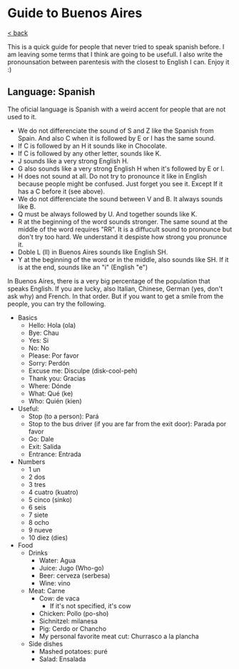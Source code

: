 # Guide to Buenos Aires
[< back](./README.md)

This is a quick guide for people that never tried to speak spanish before. I am leaving some terms that I think are going to be usefull. I also write the pronounsation between parentesis with the closest to English I can. Enjoy it :)

## Language: Spanish
The oficial language is Spanish with a weird accent for people that are not used to it.
- We do not differenciate the sound of S and Z like the Spanish from Spain. And also C when it is followed by E or I has the same sound.
- If C is followed by an H it sounds like in Chocolate.
- If C is followed by any other letter, sounds like K.
- J sounds like a very strong English H.
- G also sounds like a very strong English H when it's followed by E or I.
- H does not sound at all. Do not try to pronounce it like in English because people might be confused. Just forget you see it. Except If it has a C before it (see above).
- We do not differenciate the sound between V and B. It always sounds like B.
- Q must be always followed by U. And together sounds like K.
- R at the beginning of the word sounds stronger. The same sound at the middle of the word requires "RR". It is a diffucult sound to pronounce but don't try too hard. We understand it despiste how strong you pronunce it.
- Doble L (ll) in Buenos Aires sounds like English SH.
- Y at the beginning of the word or in the middle, also sounds like SH. If it is at the end, sounds like an "i" (English "e")


In Buenos Aires, there is a very big percentage of the population that speaks English. If you are lucky, also Italian, Chinese, German (yes, don't ask why) and French. In that order. But if you want to get a smile from the people, you can try the following.
- Basics
  - Hello: Hola (ola)
  - Bye: Chau
  - Yes: Si
  - No: No
  - Please: Por favor
  - Sorry: Perdón
  - Excuse me: Disculpe (disk-cool-peh)
  - Thank you: Gracias
  - Where: Dónde
  - What: Qué (ke)
  - Who: Quién (kien)
- Useful:
  - Stop (to a person): Pará
  - Stop to the bus driver (if you are far from the exit door): Parada por favor
  - Go: Dale
  - Exit: Salida
  - Entrance: Entrada
- Numbers
  - 1 un
  - 2 dos
  - 3 tres
  - 4 cuatro (kuatro)
  - 5 cinco (sinko)
  - 6 seis
  - 7 siete
  - 8 ocho
  - 9 nueve
  - 10 diez (dies)
- Food
  - Drinks
    - Water: Agua
    - Juice: Jugo (Who-go)
    - Beer: cerveza (serbesa)
    - Wine: vino
  - Meat: Carne
    - Cow: de vaca
      - If it's not specified, it's cow
    - Chicken: Pollo (po-sho)
    - Sichnitzel: milanesa
    - Pig: Cerdo or Chancho
    - My personal favorite meat cut: Churrasco a la plancha
  - Side dishes
    - Mashed potatoes: puré
    - Salad: Ensalada

